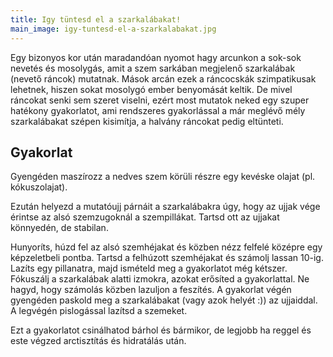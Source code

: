 ```yaml
---
title: Igy tüntesd el a szarkalábakat!
main_image: igy-tuntesd-el-a-szarkalabakat.jpg
---
```


Egy bizonyos kor után maradandóan nyomot hagy arcunkon a sok-sok nevetés és
mosolygás, amit a szem sarkában megjelenő szarkalábak (nevető ráncok) mutatnak.
Mások arcán ezek a ráncocskák szimpatikusak lehetnek, hiszen sokat mosolygó
ember benyomását keltik. De mivel ráncokat senki sem szeret viselni, ezért most
mutatok neked egy szuper hatékony gyakorlatot, ami rendszeres gyakorlással a már
meglévő mély szarkalábakat szépen kisimítja, a halvány ráncokat pedig eltünteti.

## Gyakorlat

Gyengéden maszírozz a nedves szem körüli részre egy kevéske olajat (pl.
kókuszolajat).

Ezután helyezd a mutatóujj párnáit a szarkalábakra úgy, hogy az ujjak vége
érintse az alsó szemzugoknál a szempillákat. Tartsd ott az ujjakat könnyedén, de
stabilan.

Hunyoríts, húzd fel az alsó szemhéjakat és közben nézz felfelé középre egy
képzeletbeli pontba. Tartsd a felhúzott szemhéjakat és számolj lassan 10-ig.
Lazíts egy pillanatra, majd ismételd meg a gyakorlatot még kétszer. Fókuszálj a
szarkalábak alatti izmokra, azokat erősíted a gyakorlattal. Ne hagyd, hogy
számolás közben lazuljon a feszítés. A gyakorlat végén gyengéden paskold meg a
szarkalábakat (vagy azok helyét :)) az ujjaiddal. A legvégén pislogással lazítsd
a szemeket.

Ezt a gyakorlatot csinálhatod bárhol és bármikor, de legjobb ha reggel és este
végzed arctisztítás és hidratálás után.


